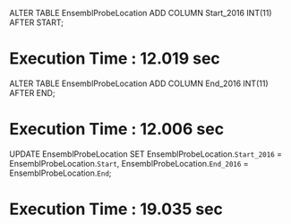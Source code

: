 ALTER TABLE EnsemblProbeLocation 
ADD COLUMN Start_2016 INT(11)
AFTER START;
# Execution Time : 12.019 sec

ALTER TABLE EnsemblProbeLocation 
ADD COLUMN End_2016 INT(11)
AFTER END;
# Execution Time : 12.006 sec

UPDATE EnsemblProbeLocation
SET
EnsemblProbeLocation.`Start_2016`	= EnsemblProbeLocation.`Start`,
EnsemblProbeLocation.`End_2016`		= EnsemblProbeLocation.`End`;
# Execution Time : 19.035 sec
